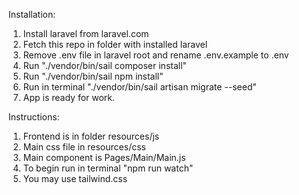 Installation:
1. Install laravel from laravel.com
2. Fetch this repo in folder with installed laravel
3. Remove .env file in laravel root and rename .env.example to .env
4. Run "./vendor/bin/sail composer install"
5. Run "./vendor/bin/sail npm install"
6. Run in terminal "./vendor/bin/sail artisan migrate --seed"
7. App is ready for work.
 
Instructions:

1. Frontend is in folder resources/js
2. Main css file in resources/css
3. Main component is Pages/Main/Main.js
4. To begin run in terminal "npm run watch"
5. You may use tailwind.css

